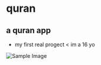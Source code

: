 # quran

## a quran app 
- my first real progect < im a 16 yo
      

![Sample Image]([https://example.com/path/to/image.jpg](https://drive.google.com/file/d/1SEKzk_Qiw7NFveQqmBF-qL3cxQCFZdLL/view?usp=drive_link))
